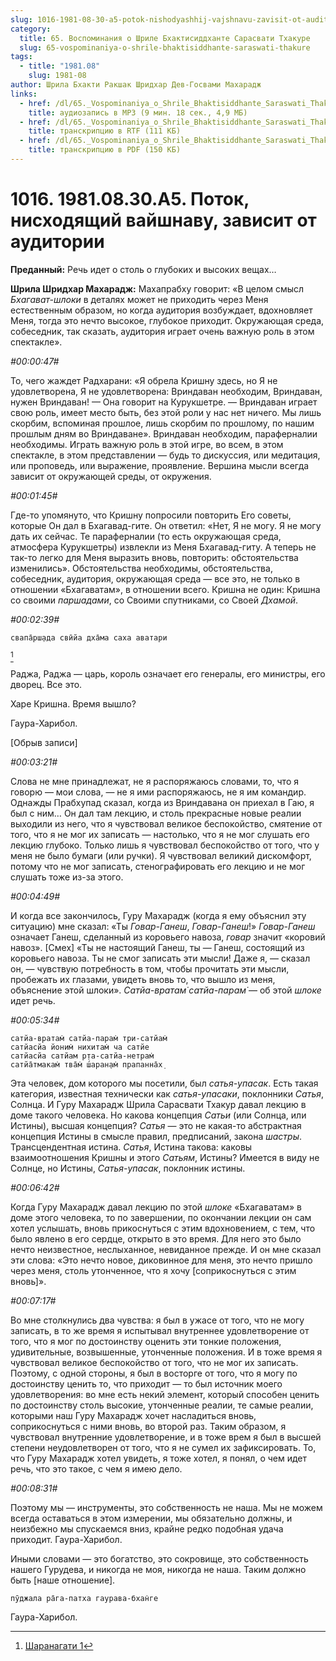 ```yaml
---
slug: 1016-1981-08-30-a5-potok-nishodyashhij-vajshnavu-zavisit-ot-auditorii
category:
  title: 65. Воспоминания о Шриле Бхактисиддханте Сарасвати Тхакуре
  slug: 65-vospominaniya-o-shrile-bhaktisiddhante-saraswati-thakure
tags:
  - title: "1981.08"
    slug: 1981-08
author: Шрила Бхакти Ракшак Шридхар Дев-Госвами Махарадж
links:
  - href: /dl/65._Vospominaniya_o_Shrile_Bhaktisiddhante_Saraswati_Thakure/1016_1981.08.30.A5_SridharMj_Potok_nishodyawiy_vaishnavu_zavisit_ot_auditorii.mp3
    title: аудиозапись в MP3 (9 мин. 18 сек., 4,9 МБ)
  - href: /dl/65._Vospominaniya_o_Shrile_Bhaktisiddhante_Saraswati_Thakure/1016_1981.08.30.A5_SridharMj_Potok_nishodyawiy_vaishnavu_zavisit_ot_auditorii.rtf
    title: транскрипцию в RTF (111 КБ)
  - href: /dl/65._Vospominaniya_o_Shrile_Bhaktisiddhante_Saraswati_Thakure/1016_1981.08.30.A5_SridharMj_Potok_nishodyawiy_vaishnavu_zavisit_ot_auditorii.pdf
    title: транскрипцию в PDF (150 КБ)
---
```


# 1016. 1981.08.30.A5. Поток, нисходящий вайшнаву, зависит от аудитории

**Преданный:** Речь идет о столь о глубоких и высоких вещах…

**Шрила Шридхар Махарадж:** Махапрабху говорит: «В целом смысл *Бхагават-шлоки* в деталях может не приходить через Меня естественным образом, но когда аудитория возбуждает, вдохновляет Меня, тогда это нечто высокое, глубокое приходит. Окружающая среда, собеседник, так сказать, аудитория играет очень важную роль в этом спектакле».

*#00:00:47#*

То, чего жаждет Радхарани: «Я обрела Кришну здесь, но Я не удовлетворена, Я не удовлетворена: Вриндаван необходим, Вриндаван, нужен Вриндаван! — Она говорит на Курукшетре. — Вриндаван играет свою роль, имеет место быть, без этой роли у нас нет ничего. Мы лишь скорбим, вспоминая прошлое, лишь скорбим по прошлому, по нашим прошлым дням во Вриндаване». Вриндаван необходим, параферналии необходимы. Играть важную роль в этой игре, во всем, в этом спектакле, в этом представлении — будь то дискуссия, или медитация, или проповедь, или выражение, проявление. Вершина мысли всегда зависит от окружающей среды, от окружения.

*#00:01:45#*

Где-то упомянуто, что Кришну попросили повторить Его советы, которые Он дал в Бхагавад-гите. Он ответил: «Нет, Я не могу. Я не могу дать их сейчас. Те параферналии (то есть окружающая среда, атмосфера Курукшетры) извлекли из Меня Бхагавад-гиту. А теперь не так-то легко для Меня выразить вновь, повторить: обстоятельства изменились». Обстоятельства необходимы, обстоятельства, собеседник, аудитория, окружающая среда — все это, не только в отношении «Бхагаватам», в отношении всего. Кришна не один: Кришна со своими *паршадами*, со Своими спутниками, со Своей *Дхамой*.

*#00:02:39#*

    свапа̄рш̣ада свӣйа дха̄ма саха аватари
[^_ftn1]

Раджа, Раджа — царь, король означает его генералы, его министры, его дворец. Все это.

Харе Кришна. Время вышло?

Гаура-Харибол.

[Обрыв записи]

*#00:03:21#*

Слова не мне принадлежат, не я распоряжаюсь словами, то, что я говорю — мои слова, — не я ими распоряжаюсь, не я им командир. Однажды Прабхупад сказал, когда из Вриндавана он приехал в Гаю, я был с ним… Он дал там лекцию, и столь прекрасные новые реалии выходили из него, что я чувствовал великое беспокойство, смятение от того, что я не мог их записать — настолько, что я не мог слушать его лекцию глубоко. Только лишь я чувствовал беспокойство от того, что у меня не было бумаги (или ручки). Я чувствовал великий дискомфорт, потому что не мог записать, стенографировать его лекцию и не мог слушать тоже из-за этого.

*#00:04:49#*

И когда все закончилось, Гуру Махарадж (когда я ему объяснил эту ситуацию) мне сказал: «Ты *Говар-Ганеш*, *Говар-Ганеш*!» *Говар-Ганеш* означает Ганеш, сделанный из коровьего навоза, *говар* значит «коровий навоз». [Смех] «Ты не настоящий Ганеш, ты — Ганеш, состоящий из коровьего навоза. Ты не смог записать эти мысли! Даже я, — сказал он, — чувствую потребность в том, чтобы прочитать эти мысли, пробежать их глазами, увидеть вновь то, что вышло из меня, объяснение этой шлоки». *Сатйа-вратам̇ сатйа-парам̇* — об этой *шлоке* идет речь.

*#00:05:34#*

    сатйа-вратам̇ сатйа-парам̇ три-сатйам̇
    сатйасйа йоним̇ нихитам̇ ча сатйе
    сатйасйа сатйам р̣та-сатйа-нетрам̇
    сатйа̄тмакам̇ тва̄м̇ ш́аран̣ам̇ прапанна̄х̣

Эта человек, дом которого мы посетили, был *сатья-упасак*. Есть такая категория, известная технически как *сатья-упасаки*, поклонники *Сатья*, Солнца. И Гуру Махарадж Шрила Сарасвати Тхакур давал лекцию в доме такого человека. Но какова концепция *Сатьи* (или Солнца, или Истины), высшая концепция? *Сатья* — это не какая-то абстрактная концепция Истины в смысле правил, предписаний, закона *шастры*. Трансцендентная истина. *Сатья*, Истина такова: каковы взаимоотношения Кришны и этого *Сатьям*, Истины? Имеется в виду не Солнце, но Истины, *Сатья-упасак*, поклонник истины.

*#00:06:42#*

Когда Гуру Махарадж давал лекцию по этой *шлоке* «Бхагаватам» в доме этого человека, то по завершении, по окончании лекции он сам хотел услышать, вновь прикоснуться с этим вдохновением, с тем, что было явлено в его сердце, открыто в это время. Для него это было нечто неизвестное, неслыханное, невиданное прежде. И он мне сказал эти слова: «Это нечто новое, диковинное для меня, это нечто пришло через меня, столь утонченное, что я хочу [соприкоснуться с этим вновь]».

*#00:07:17#*

Во мне столкнулись два чувства: я был в ужасе от того, что не могу записать, в то же время я испытывал внутреннее удовлетворение от того, что я мог по достоинству оценить эти тонкие положения, удивительные, возвышенные, утонченные положения. И в тоже время я чувствовал великое беспокойство от того, что не мог их записать. Поэтому, с одной стороны, я был в восторге от того, что я могу по достоинству ценить то, что приходит — то был источник моего удовлетворения: во мне есть некий элемент, который способен ценить по достоинству столь высокие, утонченные реалии, те самые реалии, которыми наш Гуру Махарадж хочет насладиться вновь, соприкоснуться с ними вновь, во второй раз. Таким образом, я чувствовал внутренние удовлетворение, и в тоже врем я был в высшей степени неудовлетворен от того, что я не сумел их зафиксировать. То, что Гуру Махарадж хотел увидеть, я тоже хотел, я понял, о чем идет речь, что это такое, с чем я имею дело.

*#00:08:31#*

Поэтому мы — инструменты, это собственность не наша. Мы не можем всегда оставаться в этом измерении, мы обязательно должны, и неизбежно мы спускаемся вниз, крайне редко подобная удача приходит. Гаура-Харибол.

Иными словами — это богатство, это сокровище, это собственность нашего Гурудева, и никогда не моя, никогда не наша. Таким должно быть [наше отношение].

    пӯджала ра̄га-патха гаурава-бхан̇ге

Гаура-Харибол.



[^_ftn1]: [Шаранагати 1](../notes/sharanagati/sharanagati-1.md)
